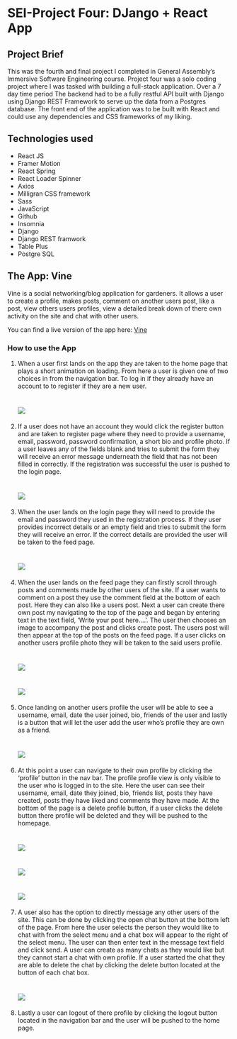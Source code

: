 <h1>SEI-Project Four: DJango + React App</h1>

<h2>Project Brief</h2>

<p>This was the fourth and final project I completed in General Assembly’s Immersive Software Engineering course. Project four was a solo coding project where I was tasked with building a full-stack application. Over a 7 day time period The backend had to be a fully restful API built with Django using Django REST Framework to serve up the data from a Postgres database. The front end of the application was to be built with React and could use any dependencies and CSS frameworks of my liking.</p>

<h2>Technologies used</h2>
<ul>
<li>React JS</li>
<li>Framer Motion</li>
<li>React Spring</li>
<li>React Loader Spinner</li>
<li>Axios</li>
<li>Milligran CSS framework</li>
<li>Sass</li>
<li>JavaScript</li>
<li>Github</li>
<li>Insomnia</li>
<li>Django</li>
<li>Django REST framwork</li>
<li>Table Plus</li>
<li>Postgre SQL</li>
</ul>

<h2>The App: Vine</h2>
<p>Vine is a social networking/blog application for gardeners. It allows a user to create a profile, makes posts, comment on another users post, like a post, view others users profiles, view a detailed break down of there own activity on the site and chat with other users.</p>

You can find a live version of the app here: [Vine](https://vine-social-network.herokuapp.com/)

<h3>How to use the App</h3>

<ol>
<li>When a user first lands on the app they are taken to the home page that plays a short animation on loading. From here a user is given one of two choices in from the navigation bar. To log in if they already have an account to to register if they are a new user.</li>

# ![](readme_images/home-page.jpg)  

<li>If a user does not have an account they would click the register button and are taken to register page where they need to provide a username, email, password, password confirmation, a short bio and profile photo. If a user leaves any of the fields blank and tries to submit the form they will receive an error message underneath the field that has not been filled in correctly. If the registration was successful the user is pushed to the login page.</li>

# ![](readme_images/register-page.png)  

<li>When the user lands on the login page they will need to provide the email and password they used in the registration process. If they user provides incorrect details or an empty field and tries to submit the form they will receive an error. If the correct details are provided the user will be taken to the feed page. </li>

# ![](readme_images/login-page.png)  

<li>When the user lands on the feed page they can firstly scroll through posts and comments made by other users of the site. If a user wants to comment on a post they use the comment field at the bottom of each post. Here they can also like a users post. Next a user can create there own post my navigating to the top of the page and began by entering text in the text field, ‘Write your post here….’.  The user then chooses an image to accompany the post and clicks create post. The users post will then appear at the top of the posts on the feed page. If a user clicks on  another users profile photo they will be taken to the said users profile.</li>

# ![](readme_images/feed-page-1.png) 
# ![](readme_images/feed-page-2.png) 

<li>Once landing on another users profile the user will be able to see a username, email, date the user joined, bio, friends of the user and lastly is a button that will let the user add the user who’s profile they are own as a friend.</li>


# ![](readme_images/member-profile.png) 

<li>At this point a user can navigate to their own profile by clicking the ‘profile’ button in the nav bar. The profile profile view is only visible to the user who is logged in to the site. Here the user can see their username, email, date they joined, bio, friends list, posts they have created, posts they have liked and comments they have made. At the bottom of the page is a delete profile button, if a user clicks the delete button there profile will be deleted and they will be pushed to the homepage.</li>

# ![](readme_images/user-profile-1.png) 
# ![](readme_images/user-profile-2.png) 
# ![](readme_images/user-profile-3.png) 

<li>A user also has the option to directly message any other users of the site. This can be done by clicking the open chat button at the bottom left of the page. From here the user selects the person they would like to chat with from the select menu and a chat box will appear to the right of the select menu. The user can then enter text in the message text field and click send. A user can create as many chats as they would like but they cannot start a chat with own profile. If a user started the chat they are able to delete the chat by clicking the delete button located at the button of each chat box.</li>

# ![](readme_images/chat-feature.png) 

<li>Lastly a user can logout of there profile by clicking the logout button located in the navigation bar and the user will be pushed to the home page.</li>